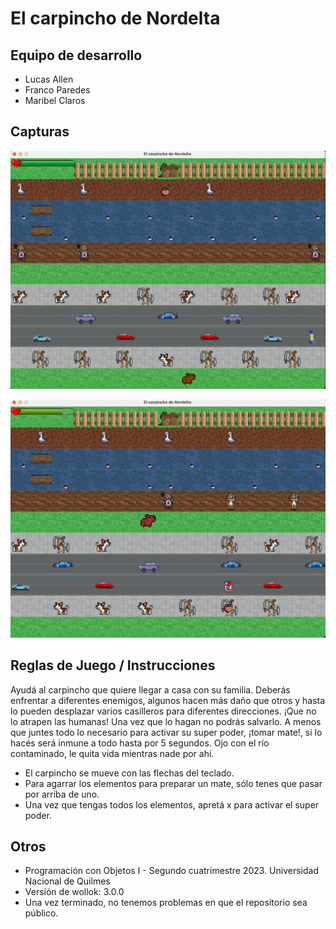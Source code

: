 # El carpincho de Nordelta

## Equipo de desarrollo

- Lucas Allen
- Franco Paredes
- Maribel Claros

## Capturas

![CarpinchoInicial](image-1.png)

![CarpinchoConSuperPoderActivado](image.png)

## Reglas de Juego / Instrucciones

Ayudá al carpincho que quiere llegar a casa con su familia. Deberás enfrentar a diferentes enemigos, algunos hacen más daño que otros y hasta lo pueden desplazar varios casilleros para diferentes direcciones. ¡Que no lo atrapen las humanas! Una vez que lo hagan no podrás salvarlo. A menos que juntes todo lo necesario para activar su super poder, ¡tomar mate!, si lo hacés será inmune a todo hasta por 5 segundos. Ojo con el río contaminado, le quita vida mientras nade por ahí.

- El carpincho se mueve con las flechas del teclado.
- Para agarrar los elementos para preparar un mate, sólo tenes que pasar por arriba de uno.
- Una vez que tengas todos los elementos, apretá x para activar el super poder.


## Otros

- Programación con Objetos I - Segundo cuatrimestre 2023. Universidad Nacional de Quilmes
- Versión de wollok: 3.0.0
- Una vez terminado, no tenemos problemas en que el repositorio sea público.
